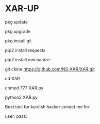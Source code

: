 # XAR-UP

pkg update

pkg upgrade

pkg install git

pip2 install requests

pip2 install mechanize

git clone https://github.com/NS-XAR/XAR.git

cd XAR

chmod 777 XAR.py

python2 XAR.py

Best tool for kurdish hacker conect me for

user:
pass:
